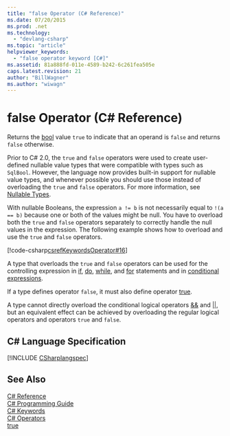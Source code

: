 ```yaml
---
title: "false Operator (C# Reference)"
ms.date: 07/20/2015
ms.prod: .net
ms.technology: 
  - "devlang-csharp"
ms.topic: "article"
helpviewer_keywords: 
  - "false operator keyword [C#]"
ms.assetid: 81a888fd-011e-4589-b242-6c261fea505e
caps.latest.revision: 21
author: "BillWagner"
ms.author: "wiwagn"
---
```

# false Operator (C# Reference)
Returns the [bool](../../../csharp/language-reference/keywords/bool.md) value `true` to indicate that an operand is `false` and returns `false` otherwise.  
  
 Prior to C# 2.0, the `true` and `false` operators were used to create user-defined nullable value types that were compatible with types such as `SqlBool`. However, the language now provides built-in support for nullable value types, and whenever possible you should use those instead of overloading the `true` and `false` operators. For more information, see [Nullable Types](../../../csharp/programming-guide/nullable-types/index.md).  
  
 With nullable Booleans, the expression `a != b` is not necessarily equal to `!(a == b)` because one or both of the values might be null. You have to overload both the `true` and `false` operators separately to correctly handle the null values in the expression. The following example shows how to overload and use the `true` and `false` operators.  
  
 [!code-csharp[csrefKeywordsOperator#16](../../../csharp/language-reference/keywords/codesnippet/CSharp/false-operator_1.cs)]  
  
 A type that overloads the `true` and `false` operators can be used for the controlling expression in [if](../../../csharp/language-reference/keywords/if-else.md), [do](../../../csharp/language-reference/keywords/do.md), [while](../../../csharp/language-reference/keywords/while.md), and [for](../../../csharp/language-reference/keywords/for.md) statements and in [conditional expressions](../../../csharp/language-reference/operators/conditional-operator.md).  
  
 If a type defines operator `false`, it must also define operator [true](../../../csharp/language-reference/keywords/true.md).  
  
 A type cannot directly overload the conditional logical operators [&&](../../../csharp/language-reference/operators/conditional-and-operator.md) and [&#124;&#124;](../../../csharp/language-reference/operators/conditional-or-operator.md), but an equivalent effect can be achieved by overloading the regular logical operators and operators `true` and `false`.  
  
## C# Language Specification  
[!INCLUDE [CSharplangspec](~/includes/csharplangspec-md.md)]
  
## See Also  
 [C# Reference](../../../csharp/language-reference/index.md)  
 [C# Programming Guide](../../../csharp/programming-guide/index.md)  
 [C# Keywords](../../../csharp/language-reference/keywords/index.md)  
 [C# Operators](../../../csharp/language-reference/operators/index.md)  
 [true](../../../csharp/language-reference/keywords/true.md)
